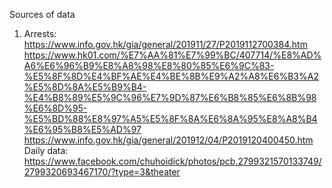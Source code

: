 Sources of data

1. Arrests:
https://www.info.gov.hk/gia/general/201911/27/P2019112700384.htm
https://www.hk01.com/%E7%AA%81%E7%99%BC/407714/%E8%AD%A6%E6%96%B9%E8%A8%98%E8%80%85%E6%9C%83-%E5%8F%8D%E4%BF%AE%E4%BE%8B%E9%A2%A8%E6%B3%A2%E5%8D%8A%E5%B9%B4-%E4%B8%89%E5%9C%96%E7%9D%87%E6%B8%85%E6%8B%98%E6%8D%95-%E5%BD%88%E8%97%A5%E5%8F%8A%E6%8A%95%E8%A8%B4%E6%95%B8%E5%AD%97
https://www.info.gov.hk/gia/general/201912/04/P2019120400450.htm
Daily data: https://www.facebook.com/chuhoidick/photos/pcb.2799321570133749/2799320693467170/?type=3&theater
